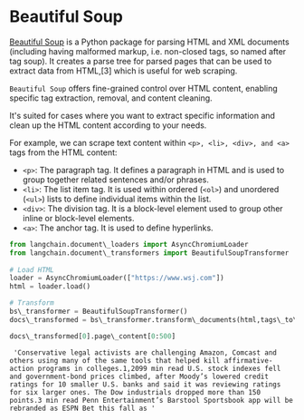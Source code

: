 # Beautiful Soup

[Beautiful Soup](https://www.crummy.com/software/BeautifulSoup/) is a Python package for parsing
HTML and XML documents (including having malformed markup, i.e. non-closed tags, so named after tag soup).
It creates a parse tree for parsed pages that can be used to extract data from HTML,\[3\] which
is useful for web scraping.

`Beautiful Soup` offers fine-grained control over HTML content, enabling specific tag extraction, removal, and content cleaning.

It's suited for cases where you want to extract specific information and clean up the HTML content according to your needs.

For example, we can scrape text content within `<p>, <li>, <div>, and <a>` tags from the HTML content:

- `<p>`: The paragraph tag. It defines a paragraph in HTML and is used to group together related sentences and/or phrases.
- `<li>`: The list item tag. It is used within ordered (`<ol>`) and unordered (`<ul>`) lists to define individual items within the list.
- `<div>`: The division tag. It is a block-level element used to group other inline or block-level elements.
- `<a>`: The anchor tag. It is used to define hyperlinks.

```python
from langchain.document\_loaders import AsyncChromiumLoader  
from langchain.document\_transformers import BeautifulSoupTransformer  
  
# Load HTML  
loader = AsyncChromiumLoader(["https://www.wsj.com"])  
html = loader.load()  

```

```python
# Transform  
bs\_transformer = BeautifulSoupTransformer()  
docs\_transformed = bs\_transformer.transform\_documents(html,tags\_to\_extract=["p", "li", "div", "a"])  

```

```python
docs\_transformed[0].page\_content[0:500]  

```

```text
 'Conservative legal activists are challenging Amazon, Comcast and others using many of the same tools that helped kill affirmative-action programs in colleges.1,2099 min read U.S. stock indexes fell and government-bond prices climbed, after Moody’s lowered credit ratings for 10 smaller U.S. banks and said it was reviewing ratings for six larger ones. The Dow industrials dropped more than 150 points.3 min read Penn Entertainment’s Barstool Sportsbook app will be rebranded as ESPN Bet this fall as '  

```
